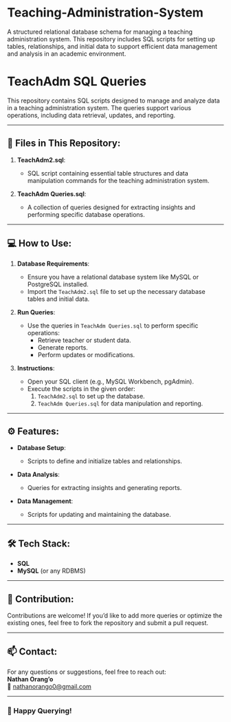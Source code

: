 # Teaching-Administration-System
A structured relational database schema for managing a teaching administration system. This repository includes SQL scripts for setting up tables, relationships, and initial data to support efficient data management and analysis in an academic environment.

# TeachAdm SQL Queries

This repository contains SQL scripts designed to manage and analyze data in a teaching administration system. The queries support various operations, including data retrieval, updates, and reporting.

---

## 📂 Files in This Repository:
1. **TeachAdm2.sql**:
   - SQL script containing essential table structures and data manipulation commands for the teaching administration system.

2. **TeachAdm Queries.sql**:
   - A collection of queries designed for extracting insights and performing specific database operations.

---

## 💻 How to Use:
1. **Database Requirements**:
   - Ensure you have a relational database system like MySQL or PostgreSQL installed.
   - Import the `TeachAdm2.sql` file to set up the necessary database tables and initial data.

2. **Run Queries**:
   - Use the queries in `TeachAdm Queries.sql` to perform specific operations:
     - Retrieve teacher or student data.
     - Generate reports.
     - Perform updates or modifications.

3. **Instructions**:
   - Open your SQL client (e.g., MySQL Workbench, pgAdmin).
   - Execute the scripts in the given order:
     1. `TeachAdm2.sql` to set up the database.
     2. `TeachAdm Queries.sql` for data manipulation and reporting.

---

## ⚙️ Features:
- **Database Setup**:
  - Scripts to define and initialize tables and relationships.
  
- **Data Analysis**:
  - Queries for extracting insights and generating reports.
  
- **Data Management**:
  - Scripts for updating and maintaining the database.

---

## 🛠️ Tech Stack:
- **SQL**
- **MySQL** (or any RDBMS)

---

## 🌟 Contribution:
Contributions are welcome! If you’d like to add more queries or optimize the existing ones, feel free to fork the repository and submit a pull request.

---

## 📫 Contact:
For any questions or suggestions, feel free to reach out:  
**Nathan Orang’o**  
📧 [nathanorango0@gmail.com](mailto:nathanorango0@gmail.com)  

---

### 🌟 Happy Querying!
